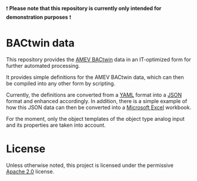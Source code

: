 :exclamation: **Please note that this repository is currently only intended for demonstration purposes** :exclamation:

# BACtwin data

This repository provides the [AMEV BACtwin](https://www.amev-online.de/AMEVInhalt/Planen/Gebaeudeautomation/BACtwin/) data in an IT-optimized form for further automated processing.

It provides simple definitions for the AMEV BACtwin data, which can then be compiled into any other form by scripting.

Currently, the definitions are converted from a [YAML](https://yaml.org/) format into a [JSON](https://www.json.org/json-en.html) format and enhanced accordingly. In addition, there is a simple example of how this JSON data can then be converted into a [Microsoft Excel](https://www.microsoft.com/en-us/microsoft-365/excel) workbook.

For the moment, only the object templates of the object type analog input and its properties are taken into account.

# License

Unless otherwise noted, this project is licensed under the permissive [Apache 2.0](https://www.apache.org/licenses/LICENSE-2.0) license.
